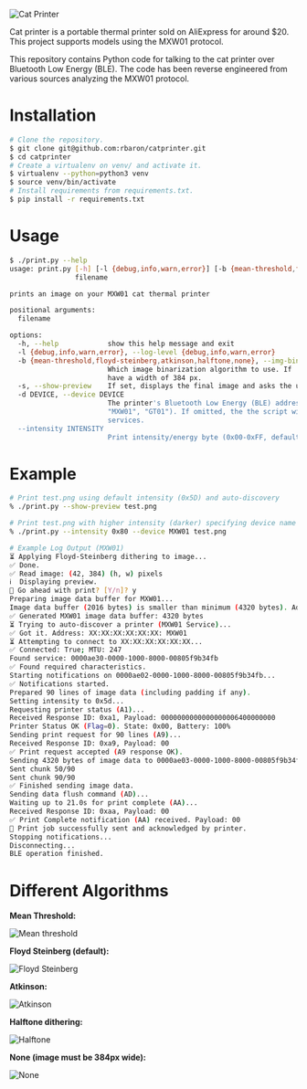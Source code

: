 ![Cat Printer](./media/hackoclock.jpg)

Cat printer is a portable thermal printer sold on AliExpress for around $20. This project supports models using the MXW01 protocol.

This repository contains Python code for talking to the cat printer over Bluetooth Low Energy (BLE). The code has been reverse engineered from various sources analyzing the MXW01 protocol.

# Installation
```bash
# Clone the repository.
$ git clone git@github.com:rbaron/catprinter.git
$ cd catprinter
# Create a virtualenv on venv/ and activate it.
$ virtualenv --python=python3 venv
$ source venv/bin/activate
# Install requirements from requirements.txt.
$ pip install -r requirements.txt
```

# Usage
```bash
$ ./print.py --help
usage: print.py [-h] [-l {debug,info,warn,error}] [-b {mean-threshold,floyd-steinberg,atkinson,halftone,none}] [-s] [-d DEVICE] [--intensity INTENSITY]
                filename

prints an image on your MXW01 cat thermal printer

positional arguments:
  filename

options:
  -h, --help            show this help message and exit
  -l {debug,info,warn,error}, --log-level {debug,info,warn,error}
  -b {mean-threshold,floyd-steinberg,atkinson,halftone,none}, --img-binarization-algo {mean-threshold,floyd-steinberg,atkinson,halftone,none}
                        Which image binarization algorithm to use. If 'none' is used, no binarization will be used. In this case the image has to
                        have a width of 384 px.
  -s, --show-preview    If set, displays the final image and asks the user for confirmation before printing.
  -d DEVICE, --device DEVICE
                        The printer's Bluetooth Low Energy (BLE) address (MAC address on Linux; UUID on macOS) or advertisement name (e.g.:
                        "MXW01", "GT01"). If omitted, the the script will try to auto discover the printer based on its advertised BLE
                        services.
  --intensity INTENSITY
                        Print intensity/energy byte (0x00-0xFF, default 0x5D). Higher values generally produce darker prints. Accepts hex (0xNN) or decimal.
```

# Example
```bash
# Print test.png using default intensity (0x5D) and auto-discovery
% ./print.py --show-preview test.png

# Print test.png with higher intensity (darker) specifying device name
% ./print.py --intensity 0x80 --device MXW01 test.png

# Example Log Output (MXW01)
⏳ Applying Floyd-Steinberg dithering to image...
✅ Done.
✅ Read image: (42, 384) (h, w) pixels
ℹ️  Displaying preview.
🤔 Go ahead with print? [Y/n]? y
Preparing image data buffer for MXW01...
Image data buffer (2016 bytes) is smaller than minimum (4320 bytes). Adding 2304 bytes of padding.
✅ Generated MXW01 image data buffer: 4320 bytes
⏳ Trying to auto-discover a printer (MXW01 Service)...
✅ Got it. Address: XX:XX:XX:XX:XX:XX: MXW01
⏳ Attempting to connect to XX:XX:XX:XX:XX:XX...
✅ Connected: True; MTU: 247
Found service: 0000ae30-0000-1000-8000-00805f9b34fb
✅ Found required characteristics.
Starting notifications on 0000ae02-0000-1000-8000-00805f9b34fb...
✅ Notifications started.
Prepared 90 lines of image data (including padding if any).
Setting intensity to 0x5d...
Requesting printer status (A1)...
Received Response ID: 0xa1, Payload: 0000000000000000006400000000
Printer Status OK (Flag=0). State: 0x00, Battery: 100%
Sending print request for 90 lines (A9)...
Received Response ID: 0xa9, Payload: 00
✅ Print request accepted (A9 response OK).
Sending 4320 bytes of image data to 0000ae03-0000-1000-8000-00805f9b34fb...
Sent chunk 50/90
Sent chunk 90/90
✅ Finished sending image data.
Sending data flush command (AD)...
Waiting up to 21.0s for print complete (AA)...
Received Response ID: 0xaa, Payload: 00
✅ Print Complete notification (AA) received. Payload: 00
🎉 Print job successfully sent and acknowledged by printer.
Stopping notifications...
Disconnecting...
BLE operation finished.
```

# Different Algorithms

**Mean Threshold:**

![Mean threshold](./media/grumpymeanthreshold.png)

**Floyd Steinberg (default):**

![Floyd Steinberg](./media/grumpyfloydsteinbergexample.png)

**Atkinson:**

![Atkinson](./media/grumpyatkinsonexample.png)

**Halftone dithering:**

![Halftone](./media/grumpyhalftone.png)

**None (image must be 384px wide):**

![None](./media/grumpynone.png)
